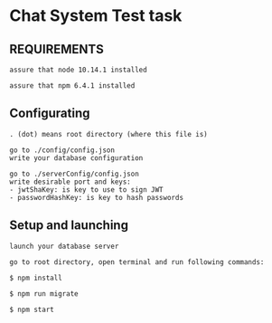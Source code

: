 Chat System Test task
=====================

REQUIREMENTS
------------

	assure that node 10.14.1 installed

	assure that npm 6.4.1 installed

Configurating
-------------
	
	. (dot) means root directory (where this file is)

	go to ./config/config.json
	write your database configuration

	go to ./serverConfig/config.json
	write desirable port and keys:
	- jwtShaKey: is key to use to sign JWT
	- passwordHashKey: is key to hash passwords


Setup and launching
-------------------
	
	launch your database server

	go to root directory, open terminal and run following commands:

	$ npm install

	$ npm run migrate

	$ npm start
